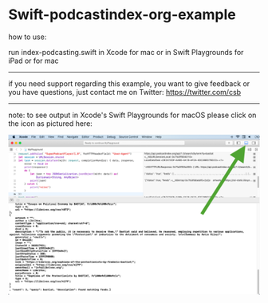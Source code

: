 # Swift-podcastindex-org-example

how to use:

run index-podcasting.swift in Xcode for mac or in Swift Playgrounds for iPad or for mac

***

if you need support regarding this example, you want to give feedback or you have questions, just contact me on Twitter: https://twitter.com/csb

***

note: to see output in Xcode's Swift Playgrounds for macOS please click on the icon as pictured here:

<img width="964" alt="podcastingindex.org example in Swift" src="https://raw.githubusercontent.com/ComicStrip/Swift-podcastindex-org-example/main/swift-playground.png">
